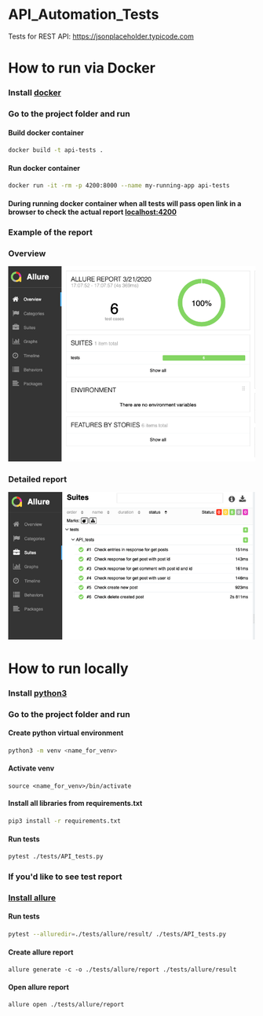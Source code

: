 # API_Automation_Tests
Tests for REST API: https://jsonplaceholder.typicode.com

# How to run via Docker

### Install [docker](https://www.docker.com/get-started)
### Go to the project folder and run

#### Build docker container

```bash
docker build -t api-tests .
```

#### Run docker container

```bash
docker run -it -rm -p 4200:8000 --name my-running-app api-tests
```

#### During running docker container when all tests will pass open link in a browser to check the actual report [localhost:4200](http://localhost:4200)
### Example of the report

### Overview
<p align = "center">
    <img src = "./source/001.png">
</p>

### Detailed report
<p align = "center">
    <img src = "./source/002.png">
</p>


# How to run locally 

### Install [python3](https://www.python.org/downloads/)
### Go to the project folder and run

#### Create python virtual environment

```bash
python3 -m venv <name_for_venv>
```

#### Activate venv 

```
source <name_for_venv>/bin/activate
```

#### Install all libraries from requirements.txt 

```bash
pip3 install -r requirements.txt
```

#### Run tests

```bash
pytest ./tests/API_tests.py 
```

### If you'd like to see test report
### [Install allure](https://docs.qameta.io/allure/#_installing_a_commandline)

#### Run tests

```bash
pytest --alluredir=./tests/allure/result/ ./tests/API_tests.py 
```

#### Create allure report 

```bush
allure generate -c -o ./tests/allure/report ./tests/allure/result
```

#### Open allure report 

```bush
allure open ./tests/allure/report
```